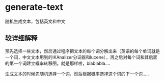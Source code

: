 # generate-text
随机生成文本，包括英文和中文

## 较详细解释

预先选择一些文本，然后通过程序把文本的每个词分解出来（英语的每个单词就是一个词，中文文本用到的IKAnalizer分词器和lucene），再之后对每个词和其后面的第一个词建立概率转移图，就是那样啦，blablabla....

生成文本的时候先随机选择一个词，然后根据概率选择这个词的下一个词.....
